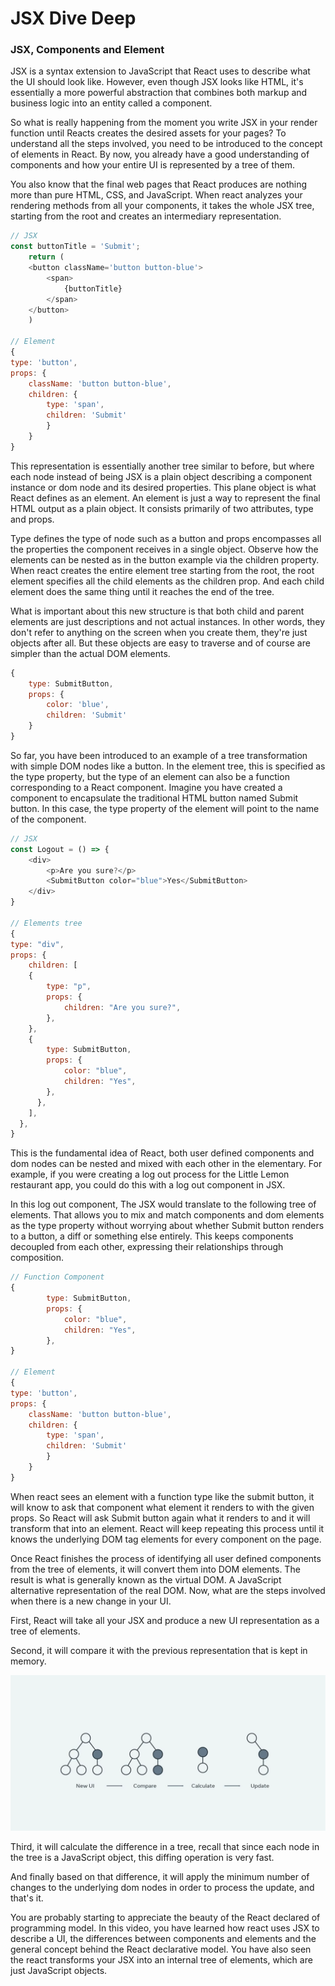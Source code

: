 # JSX Dive Deep
### JSX, Components and Element

JSX is a syntax extension to JavaScript that React uses to describe what the UI should look like. However, even though JSX looks like HTML, it's essentially a more powerful abstraction that combines both markup and business logic into an entity called a component.  

So what is really happening from the moment you write JSX in your render function until Reacts creates the desired assets for your pages? To understand all the steps involved, you need to be introduced to the concept of elements in React. By now, you already have a good understanding of components and how your entire UI is represented by a tree of them.  

You also know that the final web pages that React produces are nothing more than pure HTML, CSS, and JavaScript. When react analyzes your rendering methods from all your components, it takes the whole JSX tree, starting from the root and creates an intermediary representation.  
```js
// JSX
const buttonTitle = 'Submit';
    return (
    <button className='button button-blue'>
        <span>
            {buttonTitle}
        </span>
    </button>
    )

// Element
{
type: 'button',
props: {
    className: 'button button-blue',
    children: {
        type: 'span',
        children: 'Submit'
        }
    }
}
```
This representation is essentially another tree similar to before, but where each node instead of being JSX is a plain object describing a component instance or dom node and its desired properties. This plane object is what React defines as an element. An element is just a way to represent the final HTML output as a plain object. It consists primarily of two attributes, type and props.  

Type defines the type of node such as a button and props encompasses all the properties the component receives in a single object. Observe how the elements can be nested as in the button example via the children property. When react creates the entire element tree starting from the root, the root element specifies all the child elements as the children prop. And each child element does the same thing until it reaches the end of the tree. 

What is important about this new structure is that both child and parent elements are just descriptions and not actual instances. In other words, they don't refer to anything on the screen when you create them, they're just objects after all. But these objects are easy to traverse and of course are simpler than the actual DOM elements. 
```js
{
    type: SubmitButton,
    props: {
        color: 'blue',
        children: 'Submit'
    }
}
```
So far, you have been introduced to an example of a tree transformation with simple DOM nodes like a button. In the element tree, this is specified as the type property, but the type of an element can also be a function corresponding to a React component. Imagine you have created a component to encapsulate the traditional HTML button named Submit button. In this case, the type property of the element will point to the name of the component. 
```js
// JSX
const Logout = () => { 
    <div>
        <p>Are you sure?</p>
        <SubmitButton color="blue">Yes</SubmitButton>
    </div>
}

// Elements tree
{
type: "div",
props: {
    children: [
    {
        type: "p", 
        props: {
            children: "Are you sure?",
        },
    },
    {
        type: SubmitButton,
        props: {
            color: "blue",
            children: "Yes",
        },
      },
    ],
  },
}
```
This is the fundamental idea of React, both user defined components and dom nodes can be nested and mixed with each other in the elementary. For example, if you were creating a log out process for the Little Lemon restaurant app, you could do this with a log out component in JSX. 

In this log out component, The JSX would translate to the following tree of elements. That allows you to mix and match components and dom elements as the type property without worrying about whether Submit button renders to a button, a diff or something else entirely. This keeps components decoupled from each other, expressing their relationships through composition. 
```js
// Function Component
{
        type: SubmitButton,
        props: {
            color: "blue",
            children: "Yes",
        },
}

// Element
{
type: 'button',
props: {
    className: 'button button-blue',
    children: {
        type: 'span',
        children: 'Submit'
        }
    }
}
```
When react sees an element with a function type like the submit button, it will know to ask that component what element it renders to with the given props. So React will ask Submit button again what it renders to and it will transform that into an element. React will keep repeating this process until it knows the underlying DOM tag elements for every component on the page.


Once React finishes the process of identifying all user defined components from the tree of elements, it will convert them into DOM elements. The result is what is generally known as the virtual DOM. A JavaScript alternative representation of the real DOM. Now, what are the steps involved when there is a new change in your UI. 

First, React will take all your JSX and produce a new UI representation as a tree of elements.  

Second, it will compare it with the previous representation that is kept in memory. 

![](../Pics/diffingOperationInReact)

Third, it will calculate the difference in a tree, recall that since each node in the tree is a JavaScript object, this diffing operation is very fast.  

And finally based on that difference, it will apply the minimum number of changes to the underlying dom nodes in order to process the update, and that's it. 

You are probably starting to appreciate the beauty of the React declared of programming model. In this video, you have learned how react uses JSX to describe a UI, the differences between components and elements and the general concept behind the React declarative model. You have also seen the react transforms your JSX into an internal tree of elements, which are just JavaScript objects. 